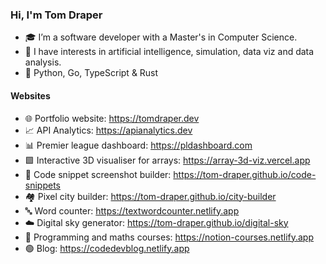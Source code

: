 ### Hi, I'm Tom Draper
- 🎓 I’m a software developer with a Master's in Computer Science.
- 👀 I have interests in artificial intelligence, simulation, data viz and data analysis.
- 💙 Python, Go, TypeScript & Rust
#### Websites
- 🌐 Portfolio website:                    https://tomdraper.dev
- 📈 API Analytics: https://apianalytics.dev
- 📊 Premier league dashboard: https://pldashboard.com
- 🟩 Interactive 3D visualiser for arrays:                 https://array-3d-viz.vercel.app
- 📸 Code snippet screenshot builder: https://tom-draper.github.io/code-snippets
- 🏘️ Pixel city builder:                  https://tom-draper.github.io/city-builder
- 🔤 Word counter: https://textwordcounter.netlify.app
- ☁️ Digital sky generator: https://tom-draper.github.io/digital-sky
- 📖 Programming and maths courses:       https://notion-courses.netlify.app
- 🟢 Blog:                                https://codedevblog.netlify.app

